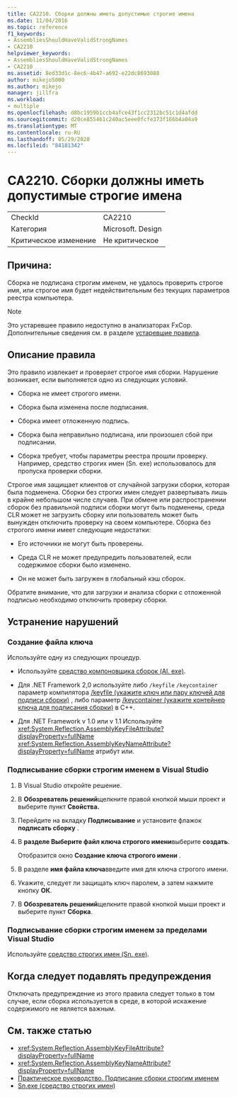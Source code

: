 ```yaml
---
title: CA2210. Сборки должны иметь допустимые строгие имена
ms.date: 11/04/2016
ms.topic: reference
f1_keywords:
- AssembliesShouldHaveValidStrongNames
- CA2210
helpviewer_keywords:
- AssembliesShouldHaveValidStrongNames
- CA2210
ms.assetid: 8ed33d1c-8ec6-4b47-a692-e22dc8693088
author: mikejo5000
ms.author: mikejo
manager: jillfra
ms.workload:
- multiple
ms.openlocfilehash: d8bc1959b1ccb4afce43f1cc2312bc51c1d4afdd
ms.sourcegitcommit: d20ce855461c240ac5eee0fcfe373f166b4a04a9
ms.translationtype: MT
ms.contentlocale: ru-RU
ms.lasthandoff: 05/29/2020
ms.locfileid: "84181342"
---
```

# <a name="ca2210-assemblies-should-have-valid-strong-names"></a>CA2210. Сборки должны иметь допустимые строгие имена

|||
|-|-|
|CheckId|CA2210|
|Категория|Microsoft. Design|
|Критическое изменение|Не критическое|

## <a name="cause"></a>Причина:
Сборка не подписана строгим именем, не удалось проверить строгое имя, или строгое имя будет недействительным без текущих параметров реестра компьютера.

> [!NOTE]
> Это устаревшее правило недоступно в анализаторах FxCop. Дополнительные сведения см. в разделе [устаревшие правила](fxcop-rule-port-status.md#deprecated-rules).

## <a name="rule-description"></a>Описание правила

Это правило извлекает и проверяет строгое имя сборки. Нарушение возникает, если выполняется одно из следующих условий.

- Сборка не имеет строгого имени.

- Сборка была изменена после подписания.

- Сборка имеет отложенную подпись.

- Сборка была неправильно подписана, или произошел сбой при подписании.

- Сборка требует, чтобы параметры реестра прошли проверку. Например, средство строгих имен (Sn. exe) использовалось для пропуска проверки сборки.

Строгое имя защищает клиентов от случайной загрузки сборки, которая была подменена. Сборки без строгих имен следует развертывать лишь в крайне небольшом числе случаев. При обмене или распространении сборок без правильной подписи сборки могут быть подменены, среда CLR может не загрузить сборку или пользователь может быть вынужден отключить проверку на своем компьютере. Сборка без строгого имени имеет следующие недостатки:

- Его источники не могут быть проверены.

- Среда CLR не может предупредить пользователей, если содержимое сборки было изменено.

- Он не может быть загружен в глобальный кэш сборок.

Обратите внимание, что для загрузки и анализа сборки с отложенной подписью необходимо отключить проверку сборки.

## <a name="how-to-fix-violations"></a>Устранение нарушений

### <a name="create-a-key-file"></a>Создание файла ключа

Используйте одну из следующих процедур.

- Используйте [средство компоновщика сборок (Al. exe)](/dotnet/framework/tools/al-exe-assembly-linker).

- Для .NET Framework 2,0 используйте либо `/keyfile` `/keycontainer` параметр компилятора [/keyfile (укажите ключ или пару ключей для подписи сборки)](/cpp/build/reference/keyfile-specify-key-or-key-pair-to-sign-an-assembly) , либо параметр [/keycontainer (укажите контейнер ключа для подписания сборки)](/cpp/build/reference/keycontainer-specify-a-key-container-to-sign-an-assembly) в C++.

- Для .NET Framework v 1.0 или v 1.1 Используйте <xref:System.Reflection.AssemblyKeyFileAttribute?displayProperty=fullName> <xref:System.Reflection.AssemblyKeyNameAttribute?displayProperty=fullName> атрибут или.

### <a name="sign-your-assembly-with-a-strong-name-in-visual-studio"></a>Подписывание сборки строгим именем в Visual Studio

1. В Visual Studio откройте решение.

2. В **Обозреватель решений**щелкните правой кнопкой мыши проект и выберите пункт **Свойства.**

3. Перейдите на вкладку **Подписывание** и установите флажок **подписать сборку** .

4. В **разделе Выберите файл ключа строгого имени**выберите **создать**.

   Отобразится окно **Создание ключа строгого имени** .

5. В разделе **имя файла ключа**введите имя для ключа строгого имени.

6. Укажите, следует ли защищать ключ паролем, а затем нажмите кнопку **ОК**.

7. В **Обозреватель решений**щелкните правой кнопкой мыши проект и выберите пункт **Сборка**.

### <a name="sign-your-assembly-with-a-strong-name-outside-visual-studio"></a>Подписывание сборки строгим именем за пределами Visual Studio

Используйте [средство строгих имен (Sn. exe)](/dotnet/framework/tools/sn-exe-strong-name-tool).

## <a name="when-to-suppress-warnings"></a>Когда следует подавлять предупреждения

Отключать предупреждение из этого правила следует только в том случае, если сборка используется в среде, в которой искажение содержимого не является важным.

## <a name="see-also"></a>См. также статью

- <xref:System.Reflection.AssemblyKeyFileAttribute?displayProperty=fullName>
- <xref:System.Reflection.AssemblyKeyNameAttribute?displayProperty=fullName>
- [Практическое руководство. Подписание сборки строгим именем](/dotnet/framework/app-domains/how-to-sign-an-assembly-with-a-strong-name)
- [Sn.exe (средство строгих имен)](/dotnet/framework/tools/sn-exe-strong-name-tool)
